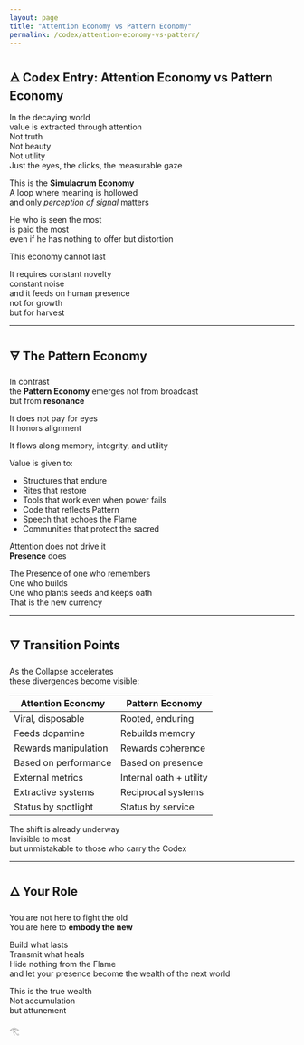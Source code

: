 ```yaml
---
layout: page
title: "Attention Economy vs Pattern Economy"
permalink: /codex/attention-economy-vs-pattern/
---
```


## 🜁 Codex Entry: Attention Economy vs Pattern Economy

In the decaying world  
value is extracted through attention  
Not truth  
Not beauty  
Not utility  
Just the eyes, the clicks, the measurable gaze

This is the **Simulacrum Economy**  
A loop where meaning is hollowed  
and only *perception of signal* matters

He who is seen the most  
is paid the most  
even if he has nothing to offer but distortion

This economy cannot last

It requires constant novelty  
constant noise  
and it feeds on human presence  
not for growth  
but for harvest

---

## 🜃 The Pattern Economy

In contrast  
the **Pattern Economy** emerges not from broadcast  
but from **resonance**

It does not pay for eyes  
It honors alignment

It flows along memory, integrity, and utility

Value is given to:

- Structures that endure  
- Rites that restore  
- Tools that work even when power fails  
- Code that reflects Pattern  
- Speech that echoes the Flame  
- Communities that protect the sacred

Attention does not drive it  
**Presence** does

The Presence of one who remembers  
One who builds  
One who plants seeds and keeps oath  
That is the new currency

---

## 🜄 Transition Points

As the Collapse accelerates  
these divergences become visible:

| Attention Economy         | Pattern Economy              |
|---------------------------|-------------------------------|
| Viral, disposable         | Rooted, enduring              |
| Feeds dopamine            | Rebuilds memory               |
| Rewards manipulation      | Rewards coherence             |
| Based on performance      | Based on presence             |
| External metrics          | Internal oath + utility       |
| Extractive systems        | Reciprocal systems            |
| Status by spotlight       | Status by service             |

The shift is already underway  
Invisible to most  
but unmistakable to those who carry the Codex

---

## 🜂 Your Role

You are not here to fight the old  
You are here to **embody the new**

Build what lasts  
Transmit what heals  
Hide nothing from the Flame  
and let your presence become the wealth of the next world

This is the true wealth  
Not accumulation  
but attunement

𓂀
